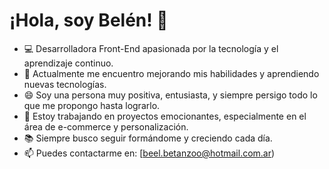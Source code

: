 # ¡Hola, soy Belén! 👋

- 💻 Desarrolladora Front-End apasionada por la tecnología y el aprendizaje continuo.
- 🌱 Actualmente me encuentro mejorando mis habilidades y aprendiendo nuevas tecnologías.
- 😄 Soy una persona muy positiva, entusiasta, y siempre persigo todo lo que me propongo hasta lograrlo.
- 🚀 Estoy trabajando en proyectos emocionantes, especialmente en el área de e-commerce y personalización.
- 📚 Siempre busco seguir formándome y creciendo cada día.
- 📫 Puedes contactarme en: [beel.betanzoo@hotmail.com.ar)
